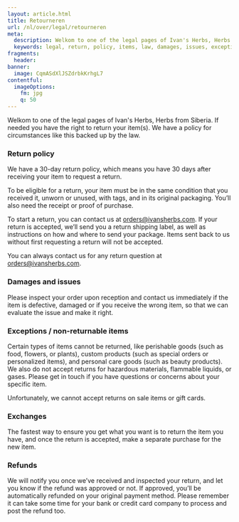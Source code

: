 ```yaml
---
layout: article.html
title: Retourneren
url: /nl/over/legal/retourneren
meta:
  description: Welkom to one of the legal pages of Ivan's Herbs, Herbs from Siberia. If needed you have the right to return your item(s). We have a policy for circumstances like this backed up by the law.
  keywords: legal, return, policy, items, law, damages, issues, exceptions, exchanges, orders, shipping, packages, purchase
fragments:
  header:
banner:
  image: CqmASdXlJSZdrbkKrhgL7
contentful:
  imageOptions:
    fm: jpg
    q: 50
---
```

Welkom to one of the legal pages of Ivan's Herbs, Herbs from Siberia. If needed you have the right to return your item(s). We have a policy for circumstances like this backed up by the law.

### Return policy

We have a 30-day return policy, which means you have 30 days after receiving your item to request a return.

To be eligible for a return, your item must be in the same condition that you received it, unworn or unused, with tags, and in its original packaging. You’ll also need the receipt or proof of purchase.

To start a return, you can contact us at orders@ivansherbs.com. If your return is accepted, we’ll send you a return shipping label, as well as instructions on how and where to send your package. Items sent back to us without first requesting a return will not be accepted.

You can always contact us for any return question at orders@ivansherbs.com.

### Damages and issues

Please inspect your order upon reception and contact us immediately if the item is defective, damaged or if you receive the wrong item, so that we can evaluate the issue and make it right.

### Exceptions / non-returnable items

Certain types of items cannot be returned, like perishable goods (such as food, flowers, or plants), custom products (such as special orders or personalized items), and personal care goods (such as beauty products). We also do not accept returns for hazardous materials, flammable liquids, or gases. Please get in touch if you have questions or concerns about your specific item.

Unfortunately, we cannot accept returns on sale items or gift cards.

### Exchanges

The fastest way to ensure you get what you want is to return the item you have, and once the return is accepted, make a separate purchase for the new item.

### Refunds

We will notify you once we’ve received and inspected your return, and let you know if the refund was approved or not. If approved, you’ll be automatically refunded on your original payment method. Please remember it can take some time for your bank or credit card company to process and post the refund too.
